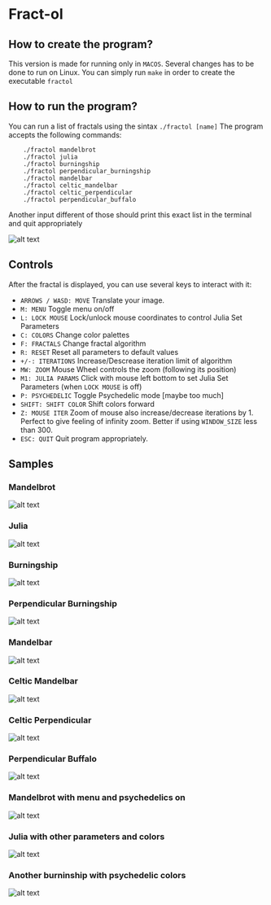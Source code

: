 # Fract-ol

## How to create the program?

This version is made for running only in `MACOS`. Several changes has to be done to run on Linux.
You can simply run `make` in order to create the executable `fractol`

## How to run the program?

You can run a list of fractals using the sintax `./fractol [name]`
The program accepts the following commands:

```
	./fractol mandelbrot
	./fractol julia
	./fractol burningship
	./fractol perpendicular_burningship
	./fractol mandelbar
	./fractol celtic_mandelbar
	./fractol celtic_perpendicular
	./fractol perpendicular_buffalo
```
Another input different of those should print this exact list in the terminal and quit appropriately

![alt text](images/wrong_parameters.png)

## Controls

After the fractal is displayed, you can use several keys to interact with it:

* `ARROWS / WASD: MOVE` Translate your image.
* `M: MENU` Toggle menu on/off
* `L: LOCK MOUSE` Lock/unlock mouse coordinates to control Julia Set Parameters
* `C: COLORS` Change color palettes
* `F: FRACTALS` Change fractal algorithm
* `R: RESET` Reset all parameters to default values
* `+/-: ITERATIONS` Increase/Descrease iteration limit of algorithm
* `MW: ZOOM` Mouse Wheel controls the zoom (following its position)
* `M1: JULIA PARAMS` Click with mouse left bottom to set Julia Set Parameters (when `LOCK MOUSE` is off)
* `P: PSYCHEDELIC` Toggle Psychedelic mode [maybe too much]
* `SHIFT: SHIFT COLOR` Shift colors forward
* `Z: MOUSE ITER` Zoom of mouse also increase/decrease iterations by 1. Perfect to give feeling of infinity zoom. Better if using `WINDOW_SIZE` less than 300.
* `ESC: QUIT` Quit program appropriately.

## Samples

### Mandelbrot
![alt text](images/mandelbrot.png)

### Julia
![alt text](images/julia.png)

### Burningship
![alt text](images/burningship.png)

### Perpendicular Burningship
![alt text](images/perpendicular_burningship.png)

### Mandelbar
![alt text](images/mandelbar.png)

### Celtic Mandelbar
![alt text](images/celtic_mandelbar.png)

### Celtic Perpendicular
![alt text](images/celtic_perpendicular.png)

### Perpendicular Buffalo
![alt text](images/perpendicular_buffalo.png)

### Mandelbrot with menu and psychedelics on
![alt text](images/mandelbrot_menu_psychedelic.png)

### Julia with other parameters and colors
![alt text](images/another_julia.png)

### Another burninship with psychedelic colors
![alt text](images/another_burningship.png)